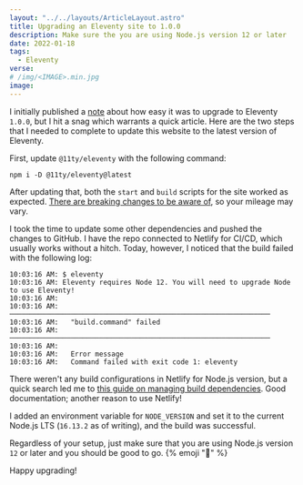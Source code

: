 ```yaml
---
layout: "../../layouts/ArticleLayout.astro"
title: Upgrading an Eleventy site to 1.0.0
description: Make sure the you are using Node.js version 12 or later
date: 2022-01-18
tags:
  - Eleventy
verse:
# /img/<IMAGE>.min.jpg
image:
---
```


I initially published a [note](/notes) about how easy it was to upgrade to Eleventy `1.0.0`, but I hit a snag which warrants a quick article. Here are the two steps that I needed to complete to update this website to the latest version of Eleventy.

First, update `@11ty/eleventy` with the following command:

```shell
npm i -D @11ty/eleventy@latest
```

After updating that, both the `start` and `build` scripts for the site worked as expected. [There are breaking changes to be aware of](https://github.com/11ty/eleventy/releases/tag/v1.0.0), so your mileage may vary.

I took the time to update some other dependencies and pushed the changes to GitHub. I have the repo connected to Netlify for CI/CD, which usually works without a hitch. Today, however, I noticed that the build failed with the following log:

```
10:03:16 AM: $ eleventy
10:03:16 AM: Eleventy requires Node 12. You will need to upgrade Node to use Eleventy!
10:03:16 AM: ​
10:03:16 AM: ────────────────────────────────────────────────────────────────
10:03:16 AM:   "build.command" failed
10:03:16 AM: ────────────────────────────────────────────────────────────────
10:03:16 AM: ​
10:03:16 AM:   Error message
10:03:16 AM:   Command failed with exit code 1: eleventy
```

There weren't any build configurations in Netlify for Node.js version, but a quick search led me to [this guide on managing build dependencies](https://docs.netlify.com/configure-builds/manage-dependencies/#node-js-and-javascript). Good documentation; another reason to use Netlify!

I added an environment variable for `NODE_VERSION` and set it to the current Node.js LTS (`16.13.2` as of writing), and the build was successful.

Regardless of your setup, just make sure that you are using Node.js version `12` or later and you should be good to go. {% emoji "🚀" %}

Happy upgrading!
